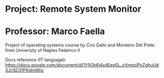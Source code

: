 # Project: Remote System Monitor
# Professor: Marco Faella

Project of operating systems course by Ciro Gallo and Monteiro Del Prete from University of Naples Federico II

Docs reference (IT language): https://docs.google.com/document/d/1Y5Ok6j4xdEeq5L_xVmeziPvZghuUd3JcSD31FKqhnWs/
